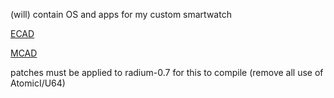 (will) contain OS and apps for my custom smartwatch

[ECAD](https://www.flux.ai/dezash/smartwatch)

[MCAD](https://cad.onshape.com/documents/7a2f9e69e051d257ea5e1b33/)

patches must be applied to radium-0.7 for this to compile (remove all use of AtomicI/U64)
